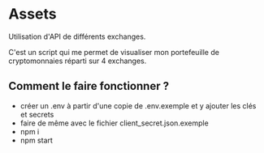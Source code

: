 # Assets

Utilisation d'API de différents exchanges.

C'est un script qui me permet de visualiser mon portefeuille de cryptomonnaies réparti sur 4 exchanges.

## Comment le faire fonctionner ?

- créer un .env à partir d'une copie de .env.exemple et y ajouter les clés et secrets
- faire de même avec le fichier client_secret.json.exemple
- npm i
- npm start
